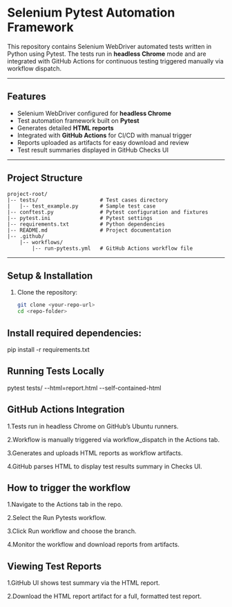 # Selenium Pytest Automation Framework

This repository contains Selenium WebDriver automated tests written in Python using Pytest. The tests run in **headless Chrome** mode and are integrated with GitHub Actions for continuous testing triggered manually via workflow dispatch.

---

## Features

- Selenium WebDriver configured for **headless Chrome**  
- Test automation framework built on **Pytest**  
- Generates detailed **HTML reports**  
- Integrated with **GitHub Actions** for CI/CD with manual trigger  
- Reports uploaded as artifacts for easy download and review  
- Test result summaries displayed in GitHub Checks UI  

---

## Project Structure

    project-root/
    |-- tests/                    # Test cases directory
    |   |-- test_example.py       # Sample test case
    |-- conftest.py               # Pytest configuration and fixtures
    |-- pytest.ini                # Pytest settings
    |-- requirements.txt          # Python dependencies
    |-- README.md                 # Project documentation
    |-- .github/
        |-- workflows/
            |-- run-pytests.yml   # GitHub Actions workflow file

---

## Setup & Installation

1. Clone the repository:

   ```bash
   git clone <your-repo-url>
   cd <repo-folder>
   
## Install required dependencies:
pip install -r requirements.txt

## Running Tests Locally
pytest tests/ --html=report.html --self-contained-html 

## GitHub Actions Integration
1.Tests run in headless Chrome on GitHub’s Ubuntu runners.

2.Workflow is manually triggered via workflow_dispatch in the Actions tab.

3.Generates and uploads  HTML reports as workflow artifacts.

4.GitHub parses HTML to display test results summary in Checks UI.

## How to trigger the workflow
1.Navigate to the Actions tab in the repo.

2.Select the Run Pytests workflow.

3.Click Run workflow and choose the branch.

4.Monitor the workflow and download reports from artifacts.

## Viewing Test Reports
1.GitHub UI shows test summary via the HTML report.

2.Download the HTML report artifact for a full, formatted test report.

